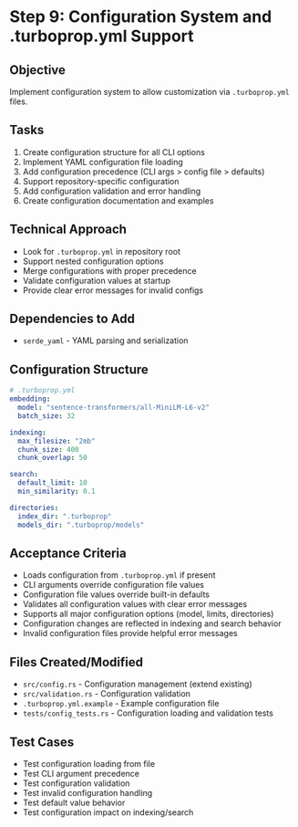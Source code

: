 # Step 9: Configuration System and .turboprop.yml Support

## Objective
Implement configuration system to allow customization via `.turboprop.yml` files.

## Tasks
1. Create configuration structure for all CLI options
2. Implement YAML configuration file loading
3. Add configuration precedence (CLI args > config file > defaults)
4. Support repository-specific configuration
5. Add configuration validation and error handling
6. Create configuration documentation and examples

## Technical Approach
- Look for `.turboprop.yml` in repository root
- Support nested configuration options
- Merge configurations with proper precedence
- Validate configuration values at startup
- Provide clear error messages for invalid configs

## Dependencies to Add
- `serde_yaml` - YAML parsing and serialization

## Configuration Structure
```yaml
# .turboprop.yml
embedding:
  model: "sentence-transformers/all-MiniLM-L6-v2"
  batch_size: 32

indexing:
  max_filesize: "2mb"
  chunk_size: 400
  chunk_overlap: 50

search:
  default_limit: 10
  min_similarity: 0.1

directories:
  index_dir: ".turboprop"
  models_dir: ".turboprop/models"
```

## Acceptance Criteria
- Loads configuration from `.turboprop.yml` if present
- CLI arguments override configuration file values
- Configuration file values override built-in defaults
- Validates all configuration values with clear error messages
- Supports all major configuration options (model, limits, directories)
- Configuration changes are reflected in indexing and search behavior
- Invalid configuration files provide helpful error messages

## Files Created/Modified
- `src/config.rs` - Configuration management (extend existing)
- `src/validation.rs` - Configuration validation
- `.turboprop.yml.example` - Example configuration file
- `tests/config_tests.rs` - Configuration loading and validation tests

## Test Cases
- Test configuration loading from file
- Test CLI argument precedence
- Test configuration validation
- Test invalid configuration handling
- Test default value behavior
- Test configuration impact on indexing/search